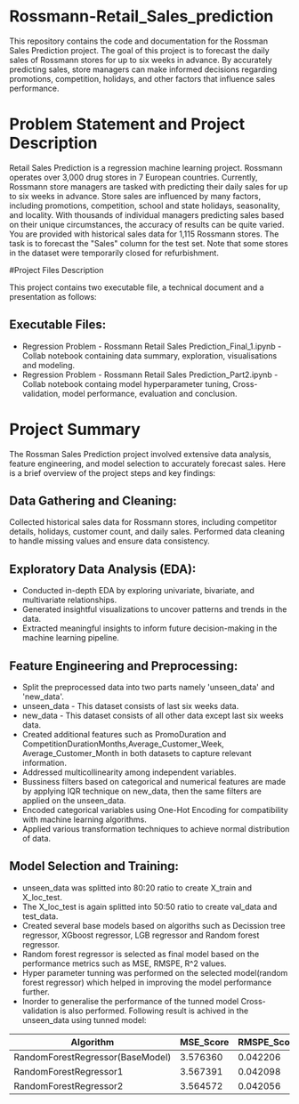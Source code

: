 # Rossmann-Retail_Sales_prediction
This repository contains the code and documentation for the Rossman Sales Prediction project. The goal of this project is to forecast the daily sales of Rossmann stores for up to six weeks in advance. By accurately predicting sales, store managers can make informed decisions regarding promotions, competition, holidays, and other factors that influence sales performance.

# Problem Statement and Project Description

Retail Sales Prediction is a regression machine learning project. Rossmann operates over 3,000 drug stores in 7 European countries. Currently, Rossmann store managers are tasked with predicting their daily sales for up to six weeks in advance. Store sales are influenced by many factors, including promotions, competition, school and state holidays, seasonality, and locality. With thousands of individual managers predicting sales based on their unique circumstances, the accuracy of results can be quite varied. You are provided with historical sales data for 1,115 Rossmann stores. The task is to forecast the "Sales" column for the test set. Note that some stores in the dataset were temporarily closed for refurbishment.

#Project Files Description

This project contains two executable file, a technical document and a presentation as follows:

## Executable Files:

- Regression Problem - Rossmann Retail Sales Prediction_Final_1.ipynb - Collab notebook containing data summary, exploration, visualisations and modeling.
- Regression Problem - Rossmann Retail Sales Prediction_Part2.ipynb - Collab notebook containg model hyperparameter tuning, Cross-validation, model performance, evaluation and conclusion.

# Project Summary

The Rossman Sales Prediction project involved extensive data analysis, feature engineering, and model selection to accurately forecast sales. Here is a brief overview of the project steps and key findings:

## Data Gathering and Cleaning:

Collected historical sales data for Rossmann stores, including competitor details, holidays, customer count, and daily sales.
Performed data cleaning to handle missing values and ensure data consistency.

## Exploratory Data Analysis (EDA):

- Conducted in-depth EDA by exploring univariate, bivariate, and multivariate relationships.
- Generated insightful visualizations to uncover patterns and trends in the data.
- Extracted meaningful insights to inform future decision-making in the machine learning pipeline.

## Feature Engineering and Preprocessing:
- Split the preprocessed data into two parts namely 'unseen_data' and 'new_data'. 
- unseen_data - This dataset consists of last six weeks data.
- new_data - This dataset consists of all other data except last six weeks data.
- Created additional features such as PromoDuration and CompetitionDurationMonths,Average_Customer_Week, Average_Customer_Month in both datasets to capture relevant information.
- Addressed multicollinearity among independent variables.
- Bussiness filters based on categorical and numerical features are made by applying IQR technique on new_data, then the same filters are applied on the unseen_data.
- Encoded categorical variables using One-Hot Encoding for compatibility with machine learning algorithms.
- Applied various transformation techniques to achieve normal distribution of data.

## Model Selection and Training:
- unseen_data was splitted into 80:20 ratio to create X_train and X_loc_test.
- The X_loc_test is again splitted into 50:50 ratio to create val_data and test_data.
- Created several base models based on algoriths such as Decission tree regressor, XGboost regressor, LGB regressor and Random forest regressor.
- Random forest regressor is selected as final model based on the performance metrics such as MSE, RMSPE, R^2 values.
- Hyper parameter tunning was performed on the selected model(random forest regressor) which helped in improving the model performance further.
- Inorder to generalise the performance of the tunned model Cross-validation is also performed.
Following result is achived in the unseen_data using tunned model:

|   Algorithm                     | MSE_Score | RMSPE_Score | R2_Score |
|---------------------------------|-----------|-------------|----------|
| RandomForestRegressor(BaseModel)| 3.576360  | 0.042206    | 0.945452 |
| RandomForestRegressor1          | 3.567391  | 0.042098    | 0.945725 |
| RandomForestRegressor2          | 3.564572  | 0.042056    | 0.945811 |






 
